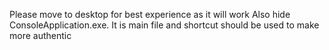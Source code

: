 Please move to desktop for best experience as it will work
Also hide ConsoleApplication.exe. It is main file and shortcut should be used to make more authentic
